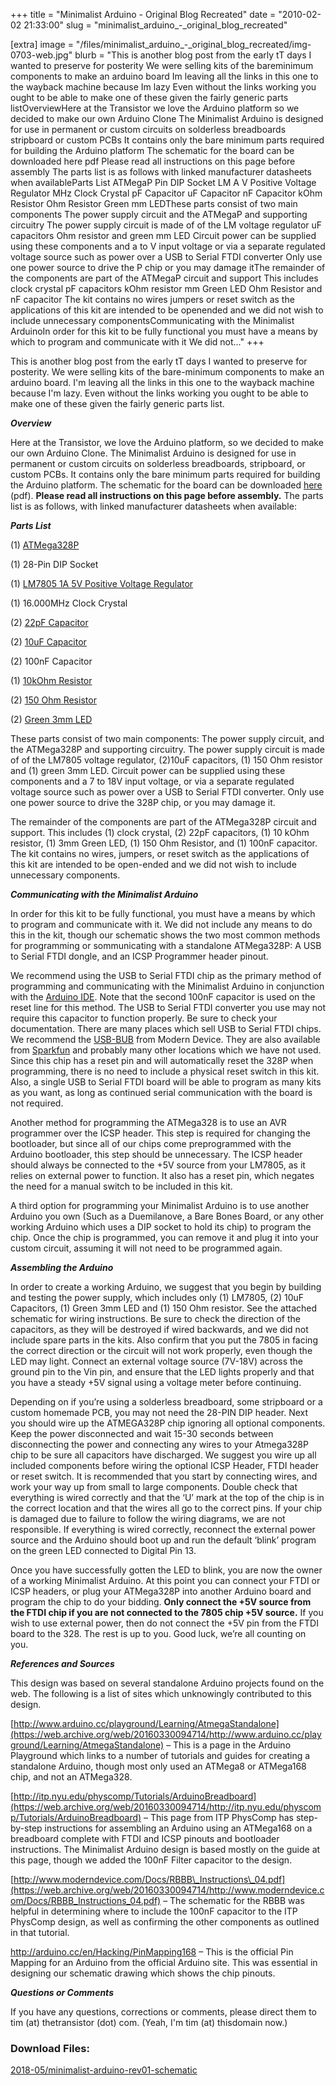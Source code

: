 +++
title = "Minimalist Arduino - Original Blog Recreated"
date = "2010-02-02 21:33:00"
slug = "minimalist_arduino_-_original_blog_recreated"

[extra]
image = "/files/minimalist_arduino_-_original_blog_recreated/img-0703-web.jpg"
blurb = "This is another blog post from the early tT days I wanted to preserve for posterity We were selling kits of the bareminimum components to make an arduino board Im leaving all the links in this one to the wayback machine because Im lazy Even without the links working you ought to be able to make one of these given the fairly generic parts listOverviewHere at the Transistor we love the Arduino platform so we decided to make our own Arduino Clone The Minimalist Arduino is designed for use in permanent or custom circuits on solderless breadboards stripboard or custom PCBs It contains only the bare minimum parts required for building the Arduino platform The schematic for the board can be downloaded here pdf Please read all instructions on this page before assembly The parts list is as follows with linked manufacturer datasheets when availableParts List ATMegaP   Pin DIP Socket   LM A V Positive Voltage Regulator   MHz Clock Crystal   pF Capacitor   uF Capacitor   nF Capacitor   kOhm Resistor    Ohm Resistor   Green mm LEDThese parts consist of two main components The power supply circuit and the ATMegaP and supporting circuitry The power supply circuit is made of of the LM voltage regulator uF capacitors   Ohm resistor and  green mm LED Circuit power can be supplied using these components and a  to V input voltage or via a separate regulated voltage source such as power over a USB to Serial FTDI converter Only use one power source to drive the P chip or you may damage itThe remainder of the components are part of the ATMegaP circuit and support This includes  clock crystal  pF capacitors   kOhm resistor  mm Green LED   Ohm Resistor and  nF capacitor The kit contains no wires jumpers or reset switch as the applications of this kit are intended to be openended and we did not wish to include unnecessary componentsCommunicating with the Minimalist ArduinoIn order for this kit to be fully functional you must have a means by which to program and communicate with it We did not..."
+++

This is another blog post from the early tT days I wanted to preserve for posterity. We were selling kits of the bare-minimum components to make an arduino board. I'm leaving all the links in this one to the wayback machine because I'm lazy. Even without the links working you ought to be able to make one of these given the fairly generic parts list.


***Overview***


Here at the Transistor, we love the Arduino platform, so we decided to make our own Arduino Clone. The Minimalist Arduino is designed for use in permanent or custom circuits on solderless breadboards, stripboard, or custom PCBs. It contains only the bare minimum parts required for building the Arduino platform. The schematic for the board can be downloaded [here](https://web.archive.org/web/20160330094714/http://thetransistor.com/wp-content/uploads/2010/02/Minimalist-Arduino-Rev01-Schematic.pdf) (pdf). **Please read all instructions on this page before assembly.** The parts list is as follows, with linked manufacturer datasheets when available:


***Parts List***


(1) [ATMega328P](https://web.archive.org/web/20160330094714/http://thetransistor.com/wp-content/uploads/2010/02/ATMega328P-Summary.pdf)  

(1) 28-Pin DIP Socket  

(1) [LM7805 1A 5V Positive Voltage Regulator](https://web.archive.org/web/20160330094714/http://thetransistor.com/wp-content/uploads/2010/02/LM7805-VREG.pdf)  

(1) 16.000MHz Clock Crystal  

(2) [22pF Capacitor](https://web.archive.org/web/20160330094714/http://thetransistor.com/wp-content/uploads/2010/02/22pF-Cap.pdf)  

(2) [10uF Capacitor](https://web.archive.org/web/20160330094714/http://thetransistor.com/wp-content/uploads/2010/02/10uF-Cap.pdf)  

(2) 100nF Capacitor  

(1) [10kOhm Resistor](https://web.archive.org/web/20160330094714/http://thetransistor.com/wp-content/uploads/2010/02/10kOhm-Resistor.pdf)  

(2) [150 Ohm Resistor](https://web.archive.org/web/20160330094714/http://thetransistor.com/wp-content/uploads/2010/02/150-Ohm-Resistor.pdf)  

(2) [Green 3mm LED](https://web.archive.org/web/20160330094714/http://thetransistor.com/wp-content/uploads/2010/02/Green-LED-Info.txt)


These parts consist of two main components: The power supply circuit, and the ATMega328P and supporting circuitry. The power supply circuit is made of of the LM7805 voltage regulator, (2)10uF capacitors, (1) 150 Ohm resistor and (1) green 3mm LED. Circuit power can be supplied using these components and a 7 to 18V input voltage, or via a separate regulated voltage source such as power over a USB to Serial FTDI converter. Only use one power source to drive the 328P chip, or you may damage it.


The remainder of the components are part of the ATMega328P circuit and support. This includes (1) clock crystal, (2) 22pF capacitors, (1) 10 kOhm resistor, (1) 3mm Green LED, (1) 150 Ohm Resistor, and (1) 100nF capacitor. The kit contains no wires, jumpers, or reset switch as the applications of this kit are intended to be open-ended and we did not wish to include unnecessary components.


***Communicating with the Minimalist Arduino***


In order for this kit to be fully functional, you must have a means by which to program and communicate with it. We did not include any means to do this in the kit, though our schematic shows the two most common methods for programming or sommunicating with a standalone ATMega328P: A USB to Serial FTDI dongle, and an ICSP Programmer header pinout.


We recommend using the USB to Serial FTDI chip as the primary method of programming and communicating with the Minimalist Arduino in conjunction with the [Arduino IDE](https://web.archive.org/web/20160330094714/http://arduino.cc/en/Main/Software). Note that the second 100nF capacitor is used on the reset line for this method. The USB to Serial FTDI converter you use may not require this capacitor to function properly. Be sure to check your documentation. There are many places which sell USB to Serial FTDI chips. We recommend the [USB-BUB](http://www.moderndevice.com/products/usb-bub) from Modern Device. They are also available from [Sparkfun](https://web.archive.org/web/20160330094714/http://www.sparkfun.com/commerce/product_info.php?products_id=9115) and probably many other locations which we have not used. Since this chip has a reset pin and will automatically reset the 328P when programming, there is no need to include a physical reset switch in this kit. Also, a single USB to Serial FTDI board will be able to program as many kits as you want, as long as continued serial communication with the board is not required.


Another method for programming the ATMega328 is to use an AVR programmer over the ICSP header. This step is required for changing the bootloader, but since all of our chips come preprogrammed with the Arduino bootloader, this step should be unnecessary. The ICSP header should always be connected to the +5V source from your LM7805, as it relies on external power to function. It also has a reset pin, which negates the need for a manual switch to be included in this kit.


A third option for programming your Minimalist Arduino is to use another Arduino you own (Such as a Duemilanove, a Bare Bones Board, or any other working Arduino which uses a DIP socket to hold its chip) to program the chip. Once the chip is programmed, you can remove it and plug it into your custom circuit, assuming it will not need to be programmed again.


***Assembling the Arduino***


In order to create a working Arduino, we suggest that you begin by building and testing the power supply, which includes only (1) LM7805, (2) 10uF Capacitors, (1) Green 3mm LED and (1) 150 Ohm resistor. See the attached schematic for wiring instructions. Be sure to check the direction of the capacitors, as they will be destroyed if wired backwards, and we did not include spare parts in the kits. Also confirm that you put the 7805 in facing the correct direction or the circuit will not work properly, even though the LED may light. Connect an external voltage source (7V-18V) across the ground pin to the Vin pin, and ensure that the LED lights properly and that you have a steady +5V signal using a voltage meter before continuing.


Depending on if you’re using a solderless breadboard, some stripboard or a custom homemade PCB, you may not need the 28-PIN DIP header. Next you should wire up the ATMEGA328P chip ignoring all optional components. Keep the power disconnected and wait 15-30 seconds between disconnecting the power and connecting any wires to your Atmega328P chip to be sure all capacitors have discharged. We suggest you wire up all included components before wiring the optional ICSP Header, FTDI header or reset switch. It is recommended that you start by connecting wires, and work your way up from small to large components. Double check that everything is wired correctly and that the ‘U’ mark at the top of the chip is in the correct location and that the wires all go to the correct pins. If your chip is damaged due to failure to follow the wiring diagrams, we are not responsible. If everything is wired correctly, reconnect the external power source and the Arduino should boot up and run the default ‘blink’ program on the green LED connected to Digital Pin 13.


Once you have successfully gotten the LED to blink, you are now the owner of a working Minimalist Arduino. At this point you can connect your FTDI or ICSP headers, or plug your ATMega328P into another Arduino board and program the chip to do your bidding. **Only connect the +5V source from the FTDI chip if you are not connected to the 7805 chip +5V source.** If you wish to use external power, then do not connect the +5V pin from the FTDI board to the 328. The rest is up to you. Good luck, we’re all counting on you.


***References and Sources***


This design was based on several standalone Arduino projects found on the web. The following is a list of sites which unknowingly contributed to this design.


[http://www.arduino.cc/playground/Learning/AtmegaStandalone](https://web.archive.org/web/20160330094714/http://www.arduino.cc/playground/Learning/AtmegaStandalone) – This is a page in the Arduino Playground which links to a number of tutorials and guides for creating a standalone Arduino, though most only used an ATMega8 or ATMega168 chip, and not an ATMega328.


[http://itp.nyu.edu/physcomp/Tutorials/ArduinoBreadboard](https://web.archive.org/web/20160330094714/http://itp.nyu.edu/physcomp/Tutorials/ArduinoBreadboard) – This page from ITP PhysComp has step-by-step instructions for assembling an Arduino using an ATMega168 on a breadboard complete with FTDI and ICSP pinouts and bootloader instructions. The Minimalist Arduino design is based mostly on the guide at this page, though we added the 100nF Filter capacitor to the design.


[http://www.moderndevice.com/Docs/RBBB\_Instructions\_04.pdf](https://web.archive.org/web/20160330094714/http://www.moderndevice.com/Docs/RBBB_Instructions_04.pdf) – The schematic for the RBBB was helpful in determining where to include the 100nF capacitor to the ITP PhysComp design, as well as confirming the other components as outlined in that tutorial.  
  
<http://arduino.cc/en/Hacking/PinMapping168> – This is the official Pin Mapping for an Arduino from the official Arduino site. This was essential in designing our schematic drawing which shows the chip pinouts.


***Questions or Comments***


If you have any questions, corrections or comments, please direct them to tim (at) thetransistor (dot) com. (Yeah, I'm tim (at) thisdomain now.)

<div class="post-files">
<h3>Download Files:</h3>
<div class="post-file">
<a href="/files/minimalist_arduino_-_original_blog_recreated/minimalist-arduino-rev01-schematic.pdf" target="_blank">2018-05/minimalist-arduino-rev01-schematic</a>
</div>
</div>
